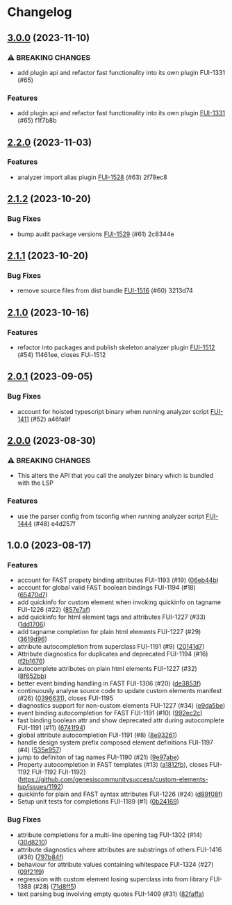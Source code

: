 # Changelog

## [3.0.0](https://github.com/genesiscommunitysuccess/custom-elements-lsp/compare/v2.2.0...v3.0.0) (2023-11-10)


### ⚠ BREAKING CHANGES

* add plugin api and refactor fast functionality into its own plugin FUI-1331 (#65)

### Features

* add plugin api and refactor fast functionality into its own plugin [FUI-1331](https://github.com/genesiscommunitysuccess/custom-elements-lsp/issues/1331) (#65) f1f7b8b

## [2.2.0](https://github.com/genesiscommunitysuccess/custom-elements-lsp/compare/v2.1.2...v2.2.0) (2023-11-03)


### Features

* analyzer import alias plugin [FUI-1528](https://github.com/genesiscommunitysuccess/custom-elements-lsp/issues/1528) (#63) 2f78ec8

## [2.1.2](https://github.com/genesiscommunitysuccess/custom-elements-lsp/compare/v2.1.1...v2.1.2) (2023-10-20)


### Bug Fixes

* bump audit package versions [FUI-1529](https://github.com/genesiscommunitysuccess/custom-elements-lsp/issues/1529) (#61) 2c8344e

## [2.1.1](https://github.com/genesiscommunitysuccess/custom-elements-lsp/compare/v2.1.0...v2.1.1) (2023-10-20)


### Bug Fixes

* remove source files from dist bundle [FUI-1516](https://github.com/genesiscommunitysuccess/custom-elements-lsp/issues/1516) (#60) 3213d74

## [2.1.0](https://github.com/genesiscommunitysuccess/custom-elements-lsp/compare/v2.0.1...v2.1.0) (2023-10-16)


### Features

* refactor into packages and publish skeleton analyzer plugin [FUI-1512](https://github.com/genesiscommunitysuccess/custom-elements-lsp/issues/1512) (#54) 11461ee, closes FUi-1512

## [2.0.1](https://github.com/genesiscommunitysuccess/custom-elements-lsp/compare/v2.0.0...v2.0.1) (2023-09-05)


### Bug Fixes

* account for hoisted typescript binary when running analyzer script [FUI-1411](https://github.com/genesiscommunitysuccess/custom-elements-lsp/issues/1411) (#52) a46fa9f

## [2.0.0](https://github.com/genesiscommunitysuccess/custom-elements-lsp/compare/v1.0.0...v2.0.0) (2023-08-30)


### ⚠ BREAKING CHANGES

* This alters the API that you call the analyzer binary which is bundled with the LSP

### Features

* use the parser config from tsconfig when running analyzer script [FUI-1444](https://github.com/genesiscommunitysuccess/custom-elements-lsp/issues/1444) (#48) e4d257f

## 1.0.0 (2023-08-17)


### Features

* account for FAST propety binding attributes FUI-1193 (#19) ([06eb44b](https://github.com/genesiscommunitysuccess/custom-elements-lsp/commit/06eb44ba82e043774fbe2228c882eb84d7659ed7))
* account for global valid FAST boolean bindings FUI-1194 (#18) ([65470d7](https://github.com/genesiscommunitysuccess/custom-elements-lsp/commit/65470d72e637f30f32bbbfb38879e3b573b25c6f))
* add quickinfo for custom element when invoking quickinfo on tagname FUI-1226 (#22) ([857e7af](https://github.com/genesiscommunitysuccess/custom-elements-lsp/commit/857e7af498a955b730a65123baa11cb5c3f34ac5))
* add quickinfo for html element tags and attributes FUI-1227 (#33) ([1dd1706](https://github.com/genesiscommunitysuccess/custom-elements-lsp/commit/1dd17069f3e4e0a38ca42cd136d2a5af397c6ad2))
* add tagname completion for plain html elements FUI-1227 (#29) ([3619d96](https://github.com/genesiscommunitysuccess/custom-elements-lsp/commit/3619d962403a62a4aeade8cb15e3add5135fcbdc))
* attribute autocompletion from superclass FUI-1191 (#9) ([20141d7](https://github.com/genesiscommunitysuccess/custom-elements-lsp/commit/20141d7df265dd2fb7b045ad4cebddc62186fd15))
* Attribute diagnostics for duplicates and deprecated FUI-1194 (#16) ([f2b1676](https://github.com/genesiscommunitysuccess/custom-elements-lsp/commit/f2b16760a17f8dc376dec10514a6514d6379e06c))
* autocomplete attributes on plain html elements FUI-1227 (#32) ([8f652bb](https://github.com/genesiscommunitysuccess/custom-elements-lsp/commit/8f652bbf1a003644654985d1b728aeec8561bc46))
* better event binding handling in FAST FUI-1306 (#20) ([de3853f](https://github.com/genesiscommunitysuccess/custom-elements-lsp/commit/de3853f3fab67c9292b9046604115fc514f57129))
* continuously analyse source code to update custom elements manifest (#26) ([0396631](https://github.com/genesiscommunitysuccess/custom-elements-lsp/commit/0396631c787c800bbe4df1e9cdf4280cb0a9b874)), closes FUI-1195
* diagnostics support for non-custom elements FUI-1227 (#34) ([e9da5be](https://github.com/genesiscommunitysuccess/custom-elements-lsp/commit/e9da5be70d49b547282d76210edd0962a60ec60a))
* event binding autocompletion for FAST FUI-1191 (#10) ([992ec2c](https://github.com/genesiscommunitysuccess/custom-elements-lsp/commit/992ec2cce692077e3424adc6e1b2d9ba91576ba1))
* fast binding boolean attr and show deprecated attr during autocomplete FUI-1191 (#11) ([6741f94](https://github.com/genesiscommunitysuccess/custom-elements-lsp/commit/6741f947bbe5468c1ae90bd7b0bc40f5fb370378))
* global attribute autocompletion FUI-1191 (#8) ([8e93261](https://github.com/genesiscommunitysuccess/custom-elements-lsp/commit/8e93261867d99f4c60debef789fb68e39d989ef3))
* handle design system prefix composed element definitions FUI-1197 (#4) ([535e957](https://github.com/genesiscommunitysuccess/custom-elements-lsp/commit/535e957ed688230c770d29fe6b5d311ed035b946))
* jump to definiton of tag names FUI-1190 (#21) ([9e97abe](https://github.com/genesiscommunitysuccess/custom-elements-lsp/commit/9e97abe34a943af7c4234eb59542bd769263fcfd))
* Property autocompletion in FAST templates (#13) ([a1812fb](https://github.com/genesiscommunitysuccess/custom-elements-lsp/commit/a1812fb32d7b2d22e8c39a8756b3ff5299f25f82)), closes FUI-1192 FUI-1192 FUI-1192](https://github.com/genesiscommunitysuccess/custom-elements-lsp/issues/1192)
* quickinfo for plain and FAST syntax attributes FUI-1226 (#24) ([d89f08f](https://github.com/genesiscommunitysuccess/custom-elements-lsp/commit/d89f08f825421d83e7cbcf2d4a628932951b9d30))
* Setup unit tests for completions FUI-1189 (#1) ([0b24169](https://github.com/genesiscommunitysuccess/custom-elements-lsp/commit/0b241693c234225b3d3c2e29fd6d1498ccd557ec))


### Bug Fixes

* attribute completions for a multi-line opening tag FUI-1302 (#14) ([30d8210](https://github.com/genesiscommunitysuccess/custom-elements-lsp/commit/30d821008d25e325d4ef25a888c9e2ffbac19c02))
* attribute diagnostics where attributes are substrings of others FUI-1416 (#36) ([797b84f](https://github.com/genesiscommunitysuccess/custom-elements-lsp/commit/797b84f49b5b9ce9f5fea33ebf108b30ccb4b3a3))
* behaviour for attribute values containing whitespace FUI-1324 (#27) ([09f21f9](https://github.com/genesiscommunitysuccess/custom-elements-lsp/commit/09f21f9900668dde6a9e19ff1af3ed14687d0333))
* regression with custom element losing superclass into from library FUI-1388 (#28) ([71d8ff5](https://github.com/genesiscommunitysuccess/custom-elements-lsp/commit/71d8ff5c16a86bc18b42ea4647e7543fd709e474))
* text parsing bug involving empty quotes FUI-1409 (#31) ([82faffa](https://github.com/genesiscommunitysuccess/custom-elements-lsp/commit/82faffa9060d19fa930e9c2b246a90cff34ec26b))

